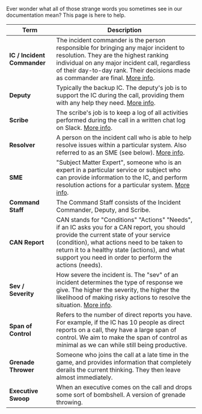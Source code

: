 Ever wonder what all of those strange words you sometimes see in our documentation mean? This page is here to help.

| Term | Description |
| ---- | ----------- |
| **IC / Incident Commander** | The incident commander is the person responsible for bringing any major incident to resolution. They are the highest ranking individual on any major incident call, regardless of their day-to-day rank. Their decisions made as commander are final. [More info](../before/different_roles.md). |
| **Deputy** | Typically the backup IC. The deputy's job is to support the IC during the call, providing them with any help they need. [More info](../before/different_roles.md). |
| **Scribe** | The scribe's job is to keep a log of all activities performed during the call in a written chat log on Slack. [More info](../before/different_roles.md). |
| **Resolver** | A person on the incident call who is able to help resolve issues within a particular system. Also referred to as an SME (see below). [More info](../before/different_roles.md). |
| **SME** | "Subject Matter Expert", someone who is an expert in a particular service or subject who can provide information to the IC, and perform resolution actions for a particular system. [More info](../before/different_roles.md). |
| **Command Staff** | The Command Staff consists of the Incident Commander, Deputy, and Scribe. |
| **CAN Report** | CAN stands for "Conditions" "Actions" "Needs", if an IC asks you for a CAN report, you should provide the current state of your service (condition), what actions need to be taken to return it to a healthy state (actions), and what support you need in order to perform the actions (needs). |
| **Sev / Severity** | How severe the incident is. The "sev" of an incident determines the type of response we give. The higher the severity, the higher the likelihood of making risky actions to resolve the situation. [More info](../before/severity_levels.md). |
| **Span of Control** | Refers to the number of direct reports you have. For example, if the IC has 10 people as direct reports on a call, they have a large span of control. We aim to make the span of control as minimal as we can while still being productive. |
| **Grenade Thrower** | Someone who joins the call at a late time in the game, and provides information that completely derails the current thinking. They then leave almost immediately. |
| **Executive Swoop** | When an executive comes on the call and drops some sort of bombshell. A version of grenade throwing. |
